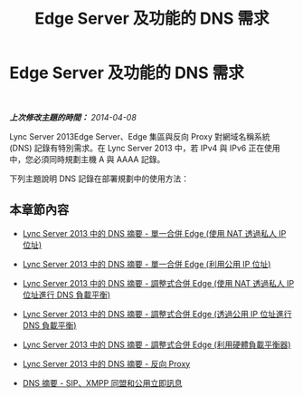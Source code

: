 ﻿---
title: Edge Server 及功能的 DNS 需求
TOCTitle: Edge Server 及功能的 DNS 需求
ms:assetid: e3bf05c8-96fb-4dd2-acb1-f0d141c9e2ea
ms:mtpsurl: https://technet.microsoft.com/zh-tw/library/JJ721912(v=OCS.15)
ms:contentKeyID: 49890353
ms.date: 08/24/2015
mtps_version: v=OCS.15
ms.translationtype: HT
---

# Edge Server 及功能的 DNS 需求

 

_**上次修改主題的時間：** 2014-04-08_

Lync Server 2013Edge Server、Edge 集區與反向 Proxy 對網域名稱系統 (DNS) 記錄有特別需求。在 Lync Server 2013 中，若 IPv4 與 IPv6 正在使用中，您必須同時規劃主機 A 與 AAAA 記錄。

下列主題說明 DNS 記錄在部署規劃中的使用方法：

## 本章節內容

  - [Lync Server 2013 中的 DNS 摘要 - 單一合併 Edge (使用 NAT 透過私人 IP 位址)](lync-server-2013-dns-summary-single-consolidated-edge-with-private-ip-addresses-using-nat.md)

  - [Lync Server 2013 中的 DNS 摘要 - 單一合併 Edge (利用公用 IP 位址)](lync-server-2013-dns-summary-single-consolidated-edge-with-public-ip-addresses.md)

  - [Lync Server 2013 中的 DNS 摘要 - 調整式合併 Edge (使用 NAT 透過私人 IP 位址進行 DNS 負載平衡)](lync-server-2013-dns-summary-scaled-consolidated-edge-dns-load-balancing-with-private-ip-addresses-using-nat.md)

  - [Lync Server 2013 中的 DNS 摘要 - 調整式合併 Edge (透過公用 IP 位址進行 DNS 負載平衡)](lync-server-2013-dns-summary-scaled-consolidated-edge-dns-load-balancing-with-public-ip-addresses.md)

  - [Lync Server 2013 中的 DNS 摘要 - 調整式合併 Edge (利用硬體負載平衡器)](lync-server-2013-dns-summary-scaled-consolidated-edge-with-hardware-load-balancers.md)

  - [Lync Server 2013 中的 DNS 摘要 - 反向 Proxy](lync-server-2013-dns-summary-reverse-proxy.md)

  - [DNS 摘要 - SIP、XMPP 同盟和公用立即訊息](lync-server-2013-dns-summary-sip-xmpp-federation-and-public-instant-messaging.md)


